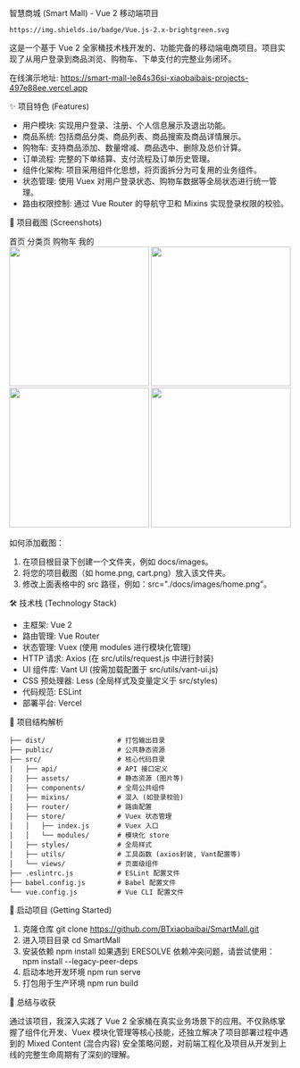 智慧商城 (Smart Mall) - Vue 2 移动端项目



    https://img.shields.io/badge/Vue.js-2.x-brightgreen.svg



这是一个基于 Vue 2 全家桶技术栈开发的、功能完备的移动端电商项目。项目实现了从用户登录到商品浏览、购物车、下单支付的完整业务闭环。

在线演示地址: https://smart-mall-le84s36si-xiaobaibais-projects-497e88ee.vercel.app

✨ 项目特色 (Features)

- 用户模块: 实现用户登录、注册、个人信息展示及退出功能。
- 商品系统: 包括商品分类、商品列表、商品搜索及商品详情展示。
- 购物车: 支持商品添加、数量增减、商品选中、删除及总价计算。
- 订单流程: 完整的下单结算、支付流程及订单历史管理。
- 组件化架构: 项目采用组件化思想，将页面拆分为可复用的业务组件。
- 状态管理: 使用 Vuex 对用户登录状态、购物车数据等全局状态进行统一管理。
- 路由权限控制: 通过 Vue Router 的导航守卫和 Mixins 实现登录权限的校验。

📸 项目截图 (Screenshots)

  首页                       	分类页                      	购物车                      	我的                       
  <img src="" width="250"/>	<img src="" width="250"/>	<img src="" width="250"/>	<img src="" width="250"/>

如何添加截图：

1. 在项目根目录下创建一个文件夹，例如 docs/images。
2. 将您的项目截图（如 home.png, cart.png）放入该文件夹。
3. 修改上面表格中的 src 路径，例如：src="./docs/images/home.png"。

🛠️ 技术栈 (Technology Stack)

- 主框架: Vue 2
- 路由管理: Vue Router
- 状态管理: Vuex (使用 modules 进行模块化管理)
- HTTP 请求: Axios (在 src/utils/request.js 中进行封装)
- UI 组件库: Vant UI (按需加载配置于 src/utils/vant-ui.js)
- CSS 预处理器: Less (全局样式及变量定义于 src/styles)
- 代码规范: ESLint
- 部署平台: Vercel

📁 项目结构解析

    ├── dist/                  # 打包输出目录
    ├── public/                # 公共静态资源
    ├── src/                   # 核心代码目录
    │   ├── api/               # API 接口定义
    │   ├── assets/            # 静态资源 (图片等)
    │   ├── components/        # 全局公共组件
    │   ├── mixins/            # 混入 (如登录校验)
    │   ├── router/            # 路由配置
    │   ├── store/             # Vuex 状态管理
    │   │   ├── index.js       # Vuex 入口
    │   │   └── modules/       # 模块化 store
    │   ├── styles/            # 全局样式
    │   ├── utils/             # 工具函数 (axios封装, Vant配置等)
    │   └── views/             # 页面级组件
    ├── .eslintrc.js           # ESLint 配置文件
    ├── babel.config.js        # Babel 配置文件
    └── vue.config.js          # Vue CLI 配置文件

🚀 启动项目 (Getting Started)

1. 克隆仓库
       git clone https://github.com/BTxiaobaibai/SmartMall.git
2. 进入项目目录
       cd SmartMall
3. 安装依赖
       npm install
   如果遇到 ERESOLVE 依赖冲突问题，请尝试使用：
       npm install --legacy-peer-deps
4. 启动本地开发环境
       npm run serve
5. 打包用于生产环境
       npm run build

📝 总结与收获

通过该项目，我深入实践了 Vue 2 全家桶在真实业务场景下的应用。不仅熟练掌握了组件化开发、Vuex 模块化管理等核心技能，还独立解决了项目部署过程中遇到的 Mixed Content (混合内容) 安全策略问题，对前端工程化及项目从开发到上线的完整生命周期有了深刻的理解。
